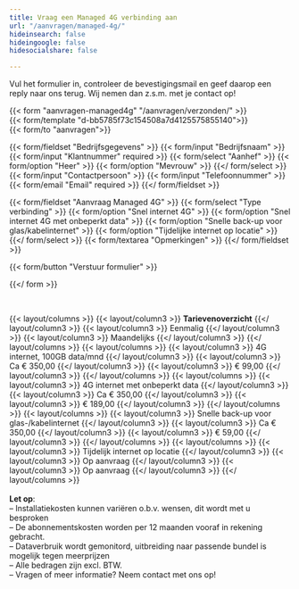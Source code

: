 ```yaml
---
title: Vraag een Managed 4G verbinding aan
url: "/aanvragen/managed-4g/"
hideinsearch: false
hideingoogle: false
hidesocialshare: false

---
```

Vul het formulier in, controleer de bevestigingsmail en geef daarop een reply naar ons terug. Wij nemen dan z.s.m. met je contact op!

{{< form "aanvragen-managed4g" "/aanvragen/verzonden/" >}}  
{{< form/template "d-bb5785f73c154508a7d4125575855140">}}  
{{< form/to "aanvragen">}}

{{< form/fieldset "Bedrijfsgegevens" >}}
{{< form/input "Bedrijfsnaam" >}}
{{< form/input "Klantnummer" required >}}
{{< form/select "Aanhef" >}}
{{< form/option "Heer" >}}
{{< form/option "Mevrouw" >}}
{{</ form/select >}}
{{< form/input "Contactpersoon" >}}
{{< form/input "Telefoonnummer" >}}
{{< form/email "Email" required >}}
{{</ form/fieldset >}}

{{< form/fieldset "Aanvraag Managed 4G" >}}
{{< form/select "Type verbinding" >}}
{{< form/option "Snel internet 4G" >}}
{{< form/option "Snel internet 4G met onbeperkt data" >}}
{{< form/option "Snelle back-up voor glas/kabelinternet" >}}
{{< form/option "Tijdelijke internet op locatie" >}}
{{</ form/select >}}
{{< form/textarea "Opmerkingen" >}}
{{</ form/fieldset >}}

{{< form/button "Verstuur formulier" >}}

{{</ form >}}

<br>

{{< layout/columns >}}
{{< layout/column3 >}}
**Tarievenoverzicht**
{{</ layout/column3 >}}
{{< layout/column3 >}}
Eenmalig
{{</ layout/column3 >}}
{{< layout/column3 >}}
Maandelijks
{{</ layout/column3 >}}
{{</ layout/columns >}}
{{< layout/columns >}}
{{< layout/column3 >}}
4G internet, 100GB data/mnd
{{</ layout/column3 >}}
{{< layout/column3 >}}
Ca € 350,00
{{</ layout/column3 >}}
{{< layout/column3 >}}
€ 99,00
{{</ layout/column3 >}}
{{</ layout/columns >}}
{{< layout/columns >}}
{{< layout/column3 >}}
4G internet met onbeperkt data
{{</ layout/column3 >}}
{{< layout/column3 >}}
Ca € 350,00
{{</ layout/column3 >}}
{{< layout/column3 >}}
€ 189,00
{{</ layout/column3 >}}
{{</ layout/columns >}}
{{< layout/columns >}}
{{< layout/column3 >}}
Snelle back-up voor glas-/kabelinternet
{{</ layout/column3 >}}
{{< layout/column3 >}}
Ca € 350,00
{{</ layout/column3 >}}
{{< layout/column3 >}}
€ 59,00
{{</ layout/column3 >}}
{{</ layout/columns >}}
{{< layout/columns >}}
{{< layout/column3 >}}
Tijdelijk internet op locatie
{{</ layout/column3 >}}
{{< layout/column3 >}}
Op aanvraag
{{</ layout/column3 >}}
{{< layout/column3 >}}
Op aanvraag
{{</ layout/column3 >}}
{{</ layout/columns >}}
<br><br>
**Let op**:<br>
– Installatiekosten kunnen variëren o.b.v. wensen, dit wordt met u besproken<br>
– De abonnementskosten worden per 12 maanden vooraf in rekening gebracht.<br>
– Dataverbruik wordt gemonitord, uitbreiding naar passende bundel is mogelijk tegen meerprijzen<br>
– Alle bedragen zijn excl. BTW.<br>
– Vragen of meer informatie? Neem contact met ons op!<br>